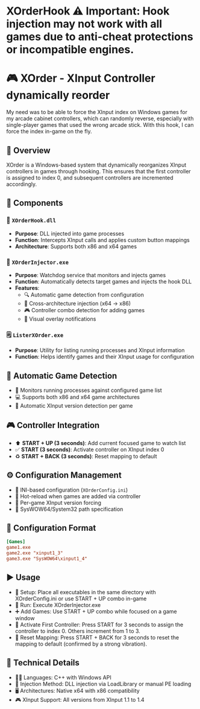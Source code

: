 # XOrderHook  ⚠️ **Important**: Hook injection may not work with all games due to anti-cheat protections or incompatible engines.


# 🎮 XOrder - XInput Controller dynamically reorder

My need was to be able to force the XInput index on Windows games for my arcade cabinet controllers, which can randomly reverse, especially with single-player games that used the wrong arcade stick. With this hook, I can force the index in-game on the fly.

## 📌 Overview  
XOrder is a Windows-based system that dynamically reorganizes XInput controllers in games through hooking. This ensures that the first controller is assigned to index 0, and subsequent controllers are incremented accordingly.

## 🧩 Components

### 🧷 `XOrderHook.dll`
- **Purpose**: DLL injected into game processes  
- **Function**: Intercepts XInput calls and applies custom button mappings  
- **Architecture**: Supports both x86 and x64 games  

### 🚀 `XOrderInjector.exe`
- **Purpose**: Watchdog service that monitors and injects games  
- **Function**: Automatically detects target games and injects the hook DLL  
- **Features**:  
  - 🔍 Automatic game detection from configuration  
  - 🔄 Cross-architecture injection (x64 → x86)  
  - 🎮 Controller combo detection for adding games  
  - 💬 Visual overlay notifications  

### 🗒️ `ListerXOrder.exe`
- **Purpose**: Utility for listing running processes and XInput information  
- **Function**: Helps identify games and their XInput usage for configuration  

## 🎯 Automatic Game Detection
- 🧠 Monitors running processes against configured game list  
- 💻 Supports both x86 and x64 game architectures  
- 🔎 Automatic XInput version detection per game  

## 🎮 Controller Integration
- ⬆️ **START + UP (3 seconds)**: Add current focused game to watch list  
- ✅ **START (3 seconds)**: Activate controller on XInput index 0  
- ♻️ **START + BACK (3 seconds)**: Reset mapping to default  

## ⚙️ Configuration Management
- 📝 INI-based configuration (`XOrderConfig.ini`)  
- 🔁 Hot-reload when games are added via controller  
- 📌 Per-game XInput version forcing  
- 📂 SysWOW64/System32 path specification

## 🧾 Configuration Format

```ini
[Games]
game1.exe
game2.exe "xinput1_3"
game3.exe "SysWOW64\xinput1_4"
```

## ▶️ Usage
- 📂 Setup: Place all executables in the same directory with XOrderConfig.ini or use START + UP combo in-game
- 🏃 Run: Execute XOrderInjector.exe
- ➕ Add Games: Use START + UP combo while focused on a game window
- 🔢 Activate First Controller: Press START for 3 seconds to assign the controller to index 0. Others increment from 1 to 3.
- 🔄 Reset Mapping: Press START + BACK for 3 seconds to reset the mapping to default (confirmed by a strong vibration).

## 🧠 Technical Details
- 🧑‍💻 Languages: C++ with Windows API
- 💉 Injection Method: DLL injection via LoadLibrary or manual PE loading
- 🖥️ Architectures: Native x64 with x86 compatibility
- 🎮 XInput Support: All versions from XInput 1.1 to 1.4




